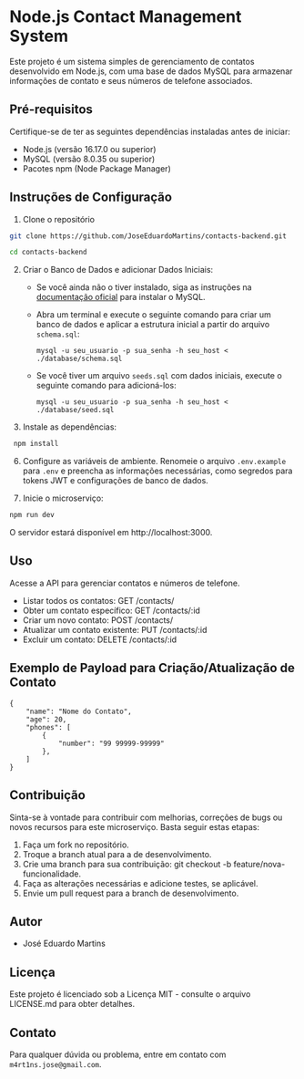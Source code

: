 # Node.js Contact Management System

Este projeto é um sistema simples de gerenciamento de contatos desenvolvido em Node.js, com uma base de dados MySQL para armazenar informações de contato e seus números de telefone associados.

## Pré-requisitos

Certifique-se de ter as seguintes dependências instaladas antes de iniciar:

-   Node.js (versão 16.17.0 ou superior)
-   MySQL (versão 8.0.35 ou superior)
-   Pacotes npm (Node Package Manager)

## Instruções de Configuração

1. Clone o repositório

```bash
git clone https://github.com/JoseEduardoMartins/contacts-backend.git

cd contacts-backend
```

2. Criar o Banco de Dados e adicionar Dados Iniciais:

    - Se você ainda não o tiver instalado, siga as instruções na [documentação oficial](https://www.mysql.com/downloads/) para instalar o MySQL.

    - Abra um terminal e execute o seguinte comando para criar um banco de dados e aplicar a estrutura inicial a partir do arquivo `schema.sql`:

        ```
        mysql -u seu_usuario -p sua_senha -h seu_host < ./database/schema.sql

        ```

    - Se você tiver um arquivo `seeds.sql` com dados iniciais, execute o seguinte comando para adicioná-los:
        ```
        mysql -u seu_usuario -p sua_senha -h seu_host < ./database/seed.sql
        ```

3. Instale as dependências:

```bash
 npm install
```

6. Configure as variáveis de ambiente. Renomeie o arquivo `.env.example` para `.env` e preencha as informações necessárias, como segredos para tokens JWT e configurações de banco de dados.

7. Inicie o microserviço:

```bash
npm run dev
```

O servidor estará disponível em http://localhost:3000.

## Uso

Acesse a API para gerenciar contatos e números de telefone.

-   Listar todos os contatos: GET /contacts/
-   Obter um contato específico: GET /contacts/:id
-   Criar um novo contato: POST /contacts/
-   Atualizar um contato existente: PUT /contacts/:id
-   Excluir um contato: DELETE /contacts/:id

## Exemplo de Payload para Criação/Atualização de Contato

```script
{
    "name": "Nome do Contato",
    "age": 20,
    "phones": [
        {
            "number": "99 99999-99999"
        },
    ]
}
```

## Contribuição

Sinta-se à vontade para contribuir com melhorias, correções de bugs ou novos recursos para este microserviço. Basta seguir estas etapas:

1. Faça um fork no repositório.
2. Troque a branch atual para a de desenvolvimento.
3. Crie uma branch para sua contribuição: git checkout -b feature/nova-funcionalidade.
4. Faça as alterações necessárias e adicione testes, se aplicável.
5. Envie um pull request para a branch de desenvolvimento.

## Autor

-   José Eduardo Martins

## Licença

Este projeto é licenciado sob a Licença MIT - consulte o arquivo LICENSE.md para obter detalhes.

## Contato

Para qualquer dúvida ou problema, entre em contato com `m4rt1ns.jose@gmail.com`.
